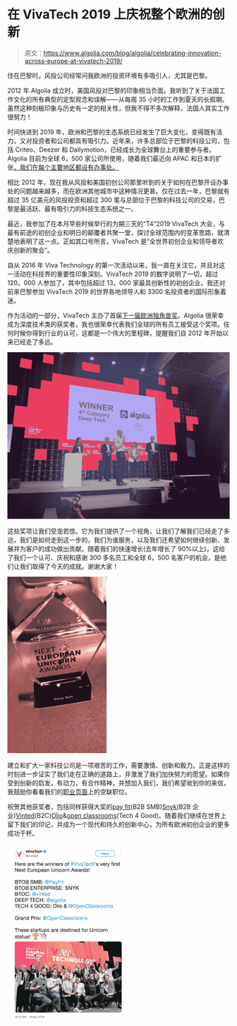 # 在 VivaTech 2019 上庆祝整个欧洲的创新

> 原文：<https://www.algolia.com/blog/algolia/celebrating-innovation-across-europe-at-vivatech-2019/>

住在巴黎时，风投公司经常问我欧洲的投资环境有多吸引人，尤其是巴黎。

2012 年 Algolia 成立时，美国风投对巴黎的印象相当负面。我听到了关于法国工作文化的所有典型的定型观念和误解——从每周 35 小时的工作到夏天的长假期。虽然这种刻板印象与历史有一定的相关性，但我不得不多次解释，法国人其实工作很努力！

时间快进到 2019 年，欧洲和巴黎的生态系统已经发生了巨大变化，变得既有活力，又对投资者和公司都具有吸引力。近年来，许多总部位于巴黎的科技公司，包括 Criteo、Deezer 和 Dailymotion，已经成长为全球舞台上的重要参与者。Algolia 目前为全球 6，500 家公司所使用，随着我们最近向 APAC 和日本的扩张[，我们在每个主要地区都设有办事处。](https://www.algolia.com/blog/announcing-expansion-japan/)

相比 2012 年，现在我从风投和美国初创公司那里听到的关于如何在巴黎开设办事处的问题越来越多，而在欧洲其他城市中这种情况更甚。仅在过去一年，巴黎就有超过 35 亿美元的风投投资和超过 300 笔与总部位于巴黎的科技公司的交易，巴黎是最活跃、最有吸引力的科技生态系统之一。

最近，我参加了在本月早些时候举行的为期三天的“T4”2019 VivaTech 大会，与最有前途的初创企业和明日的颠覆者共聚一堂，探讨全球范围内的变革思路，就清楚地表明了这一点。正如其口号所言，VivaTech 是“全世界初创企业和领导者欢庆创新的聚会”。

自从 2016 年 Viva Technology 的第一次活动以来，我一直在关注它，并且对这一活动在科技界的重要性印象深刻。VivaTech 2019 的数字说明了一切，超过 120，000 人参加了，其中包括超过 13，000 家最具创新性的初创企业。我还对前来巴黎参加 VivaTech 2019 的世界各地领导人和 3300 名投资者的国际形象着迷。

作为活动的一部分，VivaTech 主办了首届[下一届欧洲独角兽奖](https://twitter.com/VivaTech/status/1129072077208772611)。Algolia 很荣幸成为深度技术类的获奖者，我也很荣幸代表我们全球的所有员工接受这个奖项。任何时候你得到行业的认可，这都是一个伟大的里程碑，提醒我们自 2012 年开始以来已经走了多远。

![Julien-Lemoine-VivaTech-2019](img/66b87c186c79389ae8bd5dafc90301b2.png)

这些奖项让我们受宠若惊。它为我们提供了一个视角，让我们了解我们已经走了多远，我们是如何走到这一步的，我们为谁服务，以及我们还希望如何继续创新、发展并为客户的成功做出贡献。随着我们的快速增长(去年增长了 90%以上)，这给了我们一个认可、庆祝和感谢 300 多名员工和全球 6，500 名客户的机会，是他们让我们取得了今天的成就。谢谢大家！

![Algolia-Next-European-Unicorn-Awards](img/ef8e8331115a890df48d9480d10311c5.png)

建立和扩大一家科技公司是一项艰苦的工作，需要激情、创新和毅力。正是这样的时刻进一步证实了我们走在正确的道路上，并激发了我们加快努力的愿望。如果你受到创新的启发，有动力，有合作精神，并想加入我们，我们希望收到你的来信，我鼓励你看看我们的[职业页面](https://www.algolia.com/careers/)上的空缺职位。

祝贺其他获奖者，包括同样获得大奖的[pay fit](https://payfit.com/en)(B2B SMB)[Snyk](https://snyk.io/)(B2B 企业)[Vinted](https://www.vinted.fr/)(B2C)[Olio](https://olioex.com/)&[open classrooms](https://openclassrooms.com/en)(Tech 4 Good)。随着我们继续在世界上留下我们的印记，并成为一个现代和持久的创新中心，为所有欧洲初创企业的更多成功干杯。

![Algolia-winner-deeptech-VivaTech2019](img/caae3cccff776c5b3de097e66f111764.png)
